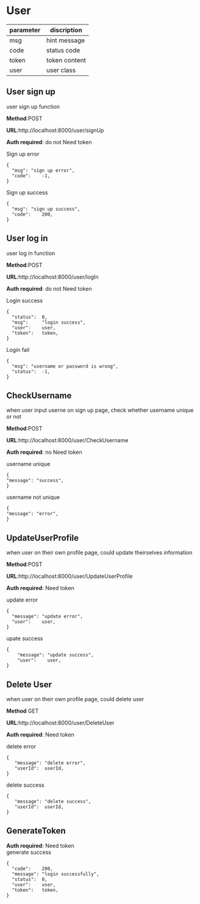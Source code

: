 # User 


parameter  | discription
 ---- | ----- 
 msg  | hint message 
 code  | status code 
 token | token content
 user | user class
## User sign up    

user sign up function

**Method**:POST  

**URL**:http://localhost:8000/user/signUp  

**Auth required**: do not Need token  

Sign up error   
```
{
  "msg": "sign up error",
  "code":    -1,
}
```  
Sign up success
```
{
  "msg": "sign up success",
  "code":    200,
}
```    

## User log in

user log in function

**Method**:POST  

**URL**:http://localhost:8000/user/logIn  

**Auth required**: do not Need token 

Login success
```
{
  "status":  0,
  "msg":     "login success",
  "user":    user,
  "token":   token,
}
```  

Login fail
```
{
  "msg": "username or password is wrong",
  "status":  -1,
}
```  

## CheckUsername
when user input userne on sign up page, check whether username unique or not

**Method**:POST  

**URL**:http://localhost:8000/user/CheckUsername

**Auth required**: no Need token 

username unique
```
{
"message": "success",
}
```

username not unique
```
{
"message": "error",
}
```
## UpdateUserProfile
when user on their own profile page, could update theirselves information

**Method**:POST  

**URL**:http://localhost:8000/user/UpdateUserProfile

**Auth required**: Need token 

update error
```
{
  "message": "update error",
  "user":    user,
}
```

upate success
```
{
    "message": "update success",
    "user":    user,
}
```

## Delete User
when user on their own profile page, could delete user

**Method** GET  

**URL**:http://localhost:8000/user/DeleteUser

**Auth required**: Need token 

delete error
```
{
   "message": "delete error",
   "userId":  userId,
}
```

delete success
```
{
   "message": "delete success",
   "userId":  userId,
}
```
## GenerateToken
**Auth required**: Need token  
generate success
```
{
  "code":    200,
  "message": "login successfully",
  "status":  0,
  "user":    user,
  "token":   token,
}
```
